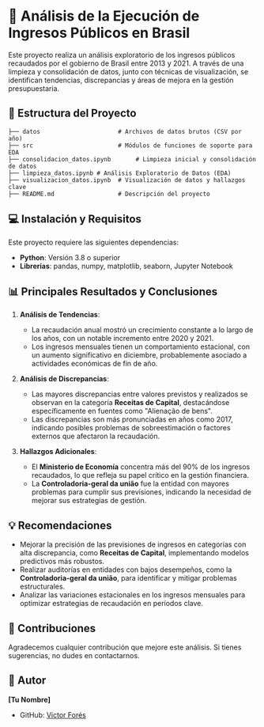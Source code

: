 # 🔢 Análisis de la Ejecución de Ingresos Públicos en Brasil

Este proyecto realiza un análisis exploratorio de los ingresos públicos recaudados por el gobierno de Brasil entre 2013 y 2021. A través de una limpieza y consolidación de datos, junto con técnicas de visualización, se identifican tendencias, discrepancias y áreas de mejora en la gestión presupuestaria.

## 📂 Estructura del Proyecto

```plaintext
├── datos                      # Archivos de datos brutos (CSV por año)
├── src                        # Módulos de funciones de soporte para EDA
├── consolidacion_datos.ipynb       # Limpieza inicial y consolidación de datos
├── limpieza_datos.ipynb # Análisis Exploratorio de Datos (EDA)
├── visualizacion_datos.ipynb  # Visualización de datos y hallazgos clave
├── README.md                  # Descripción del proyecto
```

## 💻 Instalación y Requisitos

Este proyecto requiere las siguientes dependencias:
- **Python**: Versión 3.8 o superior
- **Librerías**: pandas, numpy, matplotlib, seaborn, Jupyter Notebook


## 📊 Principales Resultados y Conclusiones

1. **Análisis de Tendencias**:
   - La recaudación anual mostró un crecimiento constante a lo largo de los años, con un notable incremento entre 2020 y 2021.
   - Los ingresos mensuales tienen un comportamiento estacional, con un aumento significativo en diciembre, probablemente asociado a actividades económicas de fin de año.

2. **Análisis de Discrepancias**:
   - Las mayores discrepancias entre valores previstos y realizados se observan en la categoría **Receitas de Capital**, destacándose específicamente en fuentes como "Alienação de bens".
   - Las discrepancias son más pronunciadas en años como 2017, indicando posibles problemas de sobreestimación o factores externos que afectaron la recaudación.

3. **Hallazgos Adicionales**:
   - El **Ministerio de Economía** concentra más del 90% de los ingresos recaudados, lo que refleja su papel crítico en la gestión financiera.
   - La **Controladoria-geral da união** fue la entidad con mayores problemas para cumplir sus previsiones, indicando la necesidad de mejorar sus estrategias de gestión.

## 💡 Recomendaciones

- Mejorar la precisión de las previsiones de ingresos en categorías con alta discrepancia, como **Receitas de Capital**, implementando modelos predictivos más robustos.
- Realizar auditorías en entidades con bajos desempeños, como la **Controladoria-geral da união**, para identificar y mitigar problemas estructurales.
- Analizar las variaciones estacionales en los ingresos mensuales para optimizar estrategias de recaudación en períodos clave.

## 🤝 Contribuciones

Agradecemos cualquier contribución que mejore este análisis. Si tienes sugerencias, no dudes en contactarnos.

## 👤 Autor

**[Tu Nombre]**
- GitHub: [Victor Forés](https://github.com/Vic4s)
